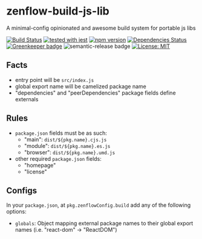 # zenflow-build-js-lib

A minimal-config opinionated and awesome build system for portable js libs

[![Build Status](https://travis-ci.org/zenflow/zenflow-build-js-lib.svg?branch=master)](https://travis-ci.org/zenflow/zenflow-build-js-lib)
[![tested with jest](https://img.shields.io/badge/tested_with-jest-99424f.svg)](https://github.com/facebook/jest)
[![npm version](https://badge.fury.io/js/zenflow-build-js-lib.svg)](https://www.npmjs.com/packages/zenflow-build-js-lib)
[![Dependencies Status](https://david-dm.org/zenflow/zenflow-build-js-lib.svg)](https://david-dm.org/zenflow/zenflow-build-js-lib)
[![Greenkeeper badge](https://badges.greenkeeper.io/zenflow/zenflow-build-js-lib.svg)](https://greenkeeper.io/)
![semantic-release badge](https://img.shields.io/badge/%20%20%F0%9F%93%A6%F0%9F%9A%80-semantic--release-e10079.svg)
[![License: MIT](https://img.shields.io/badge/License-MIT-yellow.svg)](https://opensource.org/licenses/MIT)

## Facts

- entry point will be `src/index.js`
- global export name will be camelized package name
- "dependencies" and "peerDependencies" package fields define externals

## Rules

- `package.json` fields must be as such:
  - "main": `dist/${pkg.name}.cjs.js`
  - "module": `dist/${pkg.name}.es.js`
  - "browser": `dist/${pkg.name}.umd.js`
- other required `package.json` fields:
  - "homepage"
  - "license"

## Configs

In your `package.json`, at `pkg.zenflowConfig.build` add any of the following options:

- `globals`: Object mapping external package names to their global export names (i.e. "react-dom" -> "ReactDOM")
